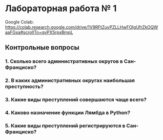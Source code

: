 # Лабораторная работа № 1
Google Colab: https://colab.research.google.com/drive/1V9RFtZuvPZLLHwFOIgUfrZkOQWaaFGxa#scrollTo=qvPX5rpxBmpL
## Контрольные вопросы
### 1. Сколько всего административных округов в Сан-Франциско?
### 2. В каких административных округах наибольшая преступность?
### 3. Какие виды преступлений совершаются чаще всего?
### 4. Каково назначение функции Лямбда в Python?
### 5. Какие виды преступлений регистрируются в Сан-Франциско?

